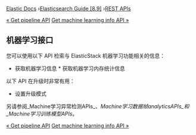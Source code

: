 

[Elastic Docs](/guide/) ›[Elasticsearch Guide [8.9]](index.md) ›[REST
APIs](rest-apis.md)

[« Get pipeline API](logstash-api-get-pipeline.md) [Get machine learning
info API »](get-ml-info.md)

## 机器学习接口

您可以使用以下 API 检索与 ElasticStack 机器学习功能相关的信息：

* 获取机器学习信息 * 获取机器学习内存统计信息

以下 API 在升级时非常有用：

* 设置升级模式

另请参阅_Machine学习异常检测APIs_、_Machine学习数据帧analyticsAPIs_和_Machine学习训练模型APIs_。

[« Get pipeline API](logstash-api-get-pipeline.md) [Get machine learning
info API »](get-ml-info.md)
